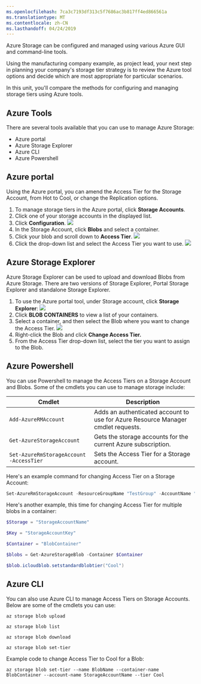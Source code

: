 ```yaml
---
ms.openlocfilehash: 7ca3c7193df313c5f7686ac3b817ff4ed866561a
ms.translationtype: MT
ms.contentlocale: zh-CN
ms.lasthandoff: 04/24/2019
---
```

Azure Storage can be configured and managed using various Azure GUI and command-line tools.

Using the manufacturing company example, as project lead, your next step in planning your company's storage tier strategy is to review the Azure tool options and decide which are most appropriate for particular scenarios.

In this unit, you'll compare the methods for configuring and managing storage tiers using Azure tools.

## <a name="azure-tools"></a>Azure Tools

There are several tools available that you can use to manage Azure Storage:

- Azure portal
- Azure Storage Explorer
- Azure CLI
- Azure Powershell

## <a name="azure-portal"></a>Azure portal

Using the Azure portal, you can amend the Access Tier for the Storage Account, from Hot to Cool, or change the Replication options.

1. To manage storage tiers in the Azure portal, click **Storage Accounts**.
1. Click one of your storage accounts in the displayed list.
1. Click **Configuration**.
   ![](../media/3-storage-configuration.png)
1. In the Storage Account, click **Blobs** and select a container.
1. Click your blob and scroll down to **Access Tier**.
   ![](../media/3-change-tier.png)
1. Click the drop-down list and select the Access Tier you want to use.
   ![](../media/3-tier-list.png)

## <a name="azure-storage-explorer"></a>Azure Storage Explorer

Azure Storage Explorer can be used to upload and download Blobs from Azure Storage. There are two versions of Storage Explorer, Portal Storage Explorer and standalone Storage Explorer.

1. To use the Azure portal tool, under Storage account, click **Storage Explorer**: ![](../media/3-storage-explorer.png)
1. Click **BLOB CONTAINERS** to view a list of your containers.
1. Select a container, and then select the Blob where you want to change the Access Tier.
   ![](../media/3-tier-list-explorer.png)
1. Right-click the Blob and click **Change Access Tier.**
1. From the Access Tier drop-down list, select the tier you want to assign to the Blob.

## <a name="azure-powershell"></a>Azure Powershell

You can use Powershell to manage the Access Tiers on a Storage Account and Blobs. Some of the cmdlets you can use to manage storage include:

| Cmdlet | Description |
|-----|-----|
| `Add-AzureRMAccount` | Adds an authenticated account to use for Azure Resource Manager cmdlet requests. |
| `Get-AzureStorageAccount` | Gets the storage accounts for the current Azure subscription. |
| `Set-AzureRmStorageAccount -AccessTier` | Sets the Access Tier for a Storage account. |


Here's an example command for changing Access Tier on a Storage Account:

```powershell
Set-AzureRmStorageAccount -ResourceGroupName "TestGroup" -AccountName "StorageAccountName" -AccesTier Cool
```

Here's another example, this time for changing Access Tier for multiple blobs in a container:

```powershell
$Storage = "StorageAccountName"

$Key = "StorageAccountKey"

$Container = "BlobContainer"

$blobs = Get-AzureStorageBlob -Container $Container

$blob.icloudblob.setstandardblobtier("Cool")
```

## <a name="azure-cli"></a>Azure CLI

You can also use Azure CLI to manage Access Tiers on Storage Accounts. Below are some of the cmdlets you can use:

```azurecli
az storage blob upload

az storage blob list

az storage blob download

az storage blob set-tier
```

Example code to change Access Tier to Cool for a Blob:

```azurecli
az storage blob set-tier --name BlobName --container-name BlobContainer --account-name StorageAccountName --tier Cool
```
